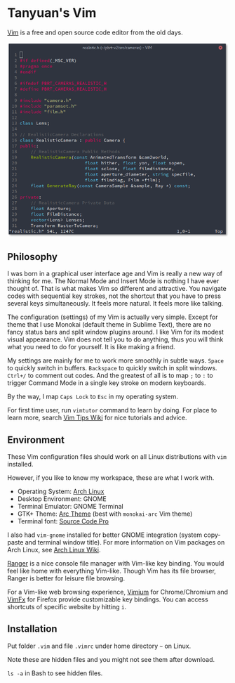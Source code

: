 # Tanyuan's Vim

[Vim](http://www.vim.org/) is a free and open source code editor from the old days.

![Vim Screenshot](screenshot.png)

## Philosophy

I was born in a graphical user interface age and Vim is really a new way of thinking for me. The Normal Mode and Insert Mode is nothing I have ever thought of. That is what makes Vim so different and attractive. You navigate codes with sequential key strokes, not the shortcut that you have to press several keys simultaneously. It feels more natural. It feels more like talking.

The configuration (settings) of my Vim is actually very simple. Except for theme that I use Monokai (default theme in Sublime Text), there are no fancy status bars and split window plugins around. I like Vim for its modest visual appearance. Vim does not tell you to do anything, thus you will think what you need to do for yourself. It is like making a friend.

My settings are mainly for me to work more smoothly in subtle ways. `Space` to quickly switch in buffers. `Backspace` to quickly switch in split windows. `Ctrl+/` to comment out codes. And the greatest of all is to map `;` to `:` to trigger Command Mode in a single key stroke on modern keyboards.

By the way, I map `Caps Lock` to `Esc` in my operating system.

For first time user, run `vimtutor` command to learn by doing. For place to learn more, search [Vim Tips Wiki](http://vim.wikia.com/wiki/Vim_Tips_Wiki) for nice tutorials and advice.

## Environment

These Vim configuration files should work on all Linux distributions with `vim` installed.

However, if you like to know my workspace, these are what I work with.

- Operating System: [Arch Linux](https://www.archlinux.org/)
- Desktop Environment: GNOME
- Terminal Emulator: GNOME Terminal
- GTK+ Theme: [Arc Theme](https://github.com/horst3180/Arc-theme) (best with `monokai-arc` Vim theme)
- Terminal font: [Source Code Pro](https://github.com/adobe-fonts/source-code-pro)

I also had `vim-gnome` installed for better GNOME integration (system copy-paste and terminal window title). For more information on Vim packages on Arch Linux, see [Arch Linux Wiki](https://wiki.archlinux.org/index.php/Vim).

[Ranger](http://ranger.nongnu.org/) is a nice console file manager with Vim-like key binding. You would feel like home with everything Vim-like. Though Vim has its file browser, Ranger is better for leisure file browsing.

For a Vim-like web browsing experience, [Vimium](https://chrome.google.com/webstore/detail/vimium/dbepggeogbaibhgnhhndojpepiihcmeb) for Chrome/Chromium and [VimFx](https://addons.mozilla.org/zh-tw/firefox/addon/vimfx/) for Firefox provide customizable key bindings. You can access shortcuts of specific website by hitting `i`.

## Installation

Put folder `.vim` and file `.vimrc` under home directory `~` on Linux.

Note these are hidden files and you might not see them after download.

`ls -a` in Bash to see hidden files.
